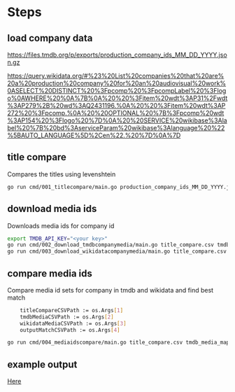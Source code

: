 # Steps

## load company data

https://files.tmdb.org/p/exports/production_company_ids_MM_DD_YYYY.json.gz

https://query.wikidata.org/#%23%20List%20companies%20that%20are%20a%20production%20company%20for%20an%20audiovisual%20work%0ASELECT%20DISTINCT%20%3Fpcomp%20%3FpcompLabel%20%3Flogo%0AWHERE%20%0A%7B%0A%20%20%3Fitem%20wdt%3AP31%2Fwdt%3AP279%2B%20wd%3AQ2431196.%0A%20%20%3Fitem%20wdt%3AP272%20%3Fpcomp.%0A%20%20OPTIONAL%20%7B%3Fpcomp%20wdt%3AP154%20%3Flogo%20%7D%0A%20%20SERVICE%20wikibase%3Alabel%20%7B%20bd%3AserviceParam%20wikibase%3Alanguage%20%22%5BAUTO_LANGUAGE%5D%2Cen%22.%20%7D%0A%7D

## title compare

Compares the titles using levenshtein

```sh
go run cmd/001_titlecompare/main.go production_company_ids_MM_DD_YYYY.json.gz wikidata-companies.csv title_compare.csv
```

## download media ids

Downloads media ids for company id

```sh
export TMDB_API_KEY="<your key>"
go run cmd/002_download_tmdbcompanymedia/main.go title_compare.csv tmdb_media_mapping.csv
go run cmd/003_download_wikidatacompanymedia/main.go title_compare.csv wikidata_media_mapping.csv
```

## compare media ids

Compare media id sets for company in tmdb and wikidata and find best match

```sh
	titleCompareCSVPath := os.Args[1]
	tmdbMediaCSVPath := os.Args[2]
	wikidataMediaCSVPath := os.Args[3]
	outputMatchCSVPath := os.Args[4]

go run cmd/004_mediaidscompare/main.go title_compare.csv tmdb_media_mapping.csv wikidata_media_mapping.csv result.csv
```

## example output

[Here](./result_2023-05-10.csv)